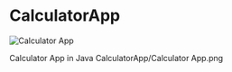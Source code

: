 # CalculatorApp

![Calculator App](https://github.com/thevishalsaini/CalculatorApp/assets/98593068/3f5cc804-8eb8-481b-a749-39291760e498)

Calculator App in Java
CalculatorApp/Calculator App.png
